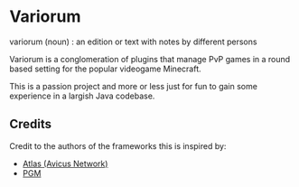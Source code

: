 # Variorum

variorum (noun)
: an edition or text with notes by different persons

Variorum is a conglomeration of plugins that manage PvP games in a round based setting for the popular videogame Minecraft.

This is a passion project and more or less just for fun to gain some experience in a largish Java codebase.

## Credits
Credit to the authors of the frameworks this is inspired by:
- [Atlas (Avicus Network)](https://github.com/Avicus/AvicusNetwork)
- [PGM](https://github.com/PGMDev/PGM)
